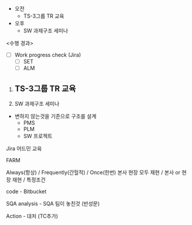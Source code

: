 - 오전
	- TS-3그룹 TR 교육
- 오후
	- SW 과제구조 세미나

<수행 경과>
- [ ] Work progress check (Jira)
	- [ ] SET
	- [ ] ALM

1. TS-3그룹 TR 교육
	- 

2. SW 과제구조 세미나
- 변하지 않는것을 기준으로 구조를 설계
	- PMS
	- PLM
	- SW 프로젝트

Jira 어드민 교육


FARM

Always(항상) / Frequently(간헐적) / Once(한번)
본사 현장 모두 재현 / 본사 or 현장 재현 / 특정조건

code - Bitbucket

SQA analysis - SQA 팀이 놓친것 (반성문)

Action - 대처 (TC추가)